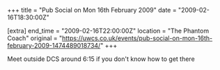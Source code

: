 +++
title = "Pub Social on Mon 16th February 2009"
date = "2009-02-16T18:30:00Z"

[extra]
end_time = "2009-02-16T22:00:00Z"
location = "The Phantom Coach"
original = "https://uwcs.co.uk/events/pub-social-on-mon-16th-february-2009-1474489018734/"
+++

Meet outside DCS around 6:15 if you don't know how to get there

